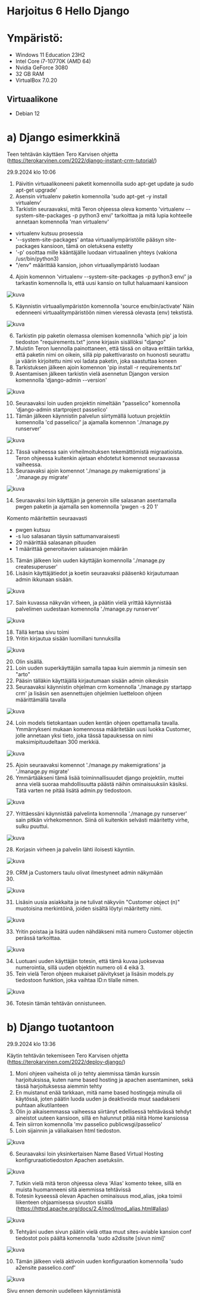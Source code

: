 # Harjoitus 6 Hello Django

# Ympäristö:
- Windows 11 Education 23H2
- Intel Core i7-10770K (AMD 64)
- Nvidia GeForce 3080
- 32 GB RAM
- VirtualBox 7.0.20

## Virtuaalikone
- Debian 12

# a) Django esimerkkinä

Teen tehtävän käyttäen Tero Karvisen ohjetta (https://terokarvinen.com/2022/django-instant-crm-tutorial/) 

29.9.2024 klo 10:06

1. Päivitin virtuaalikoneeni paketit komennoilla sudo apt-get update ja sudo apt-get upgrade'
2. Asensin virtualenv paketin komennolla 'sudo apt-get -y install virtualenv'
3. Tarkistin seuraavaksi, mitä Teron ohjeessa oleva komento 'virtualenv --system-site-packages -p python3 env/' tarkoittaa ja mitä lupia kohteelle annetaan komennolla 'man virtualenv'

- virtualenv kutsuu prosessia
- '--system-site-packages' antaa virtuaaliympäristölle pääsyn site-packages kansioon, tämä on oletuksena estetty
- '-p' osoittaa mille kääntäjälle luodaan virtuaalinen yhteys (vakiona /usr/bin/python3)
- "/env" määrittää kansion, johon virtuaaliympäristö luodaan

4. Ajoin komennon 'virtualenv --system-site-packages -p python3 env/' ja tarkastin komennolla ls, että uusi kansio on tullut haluamaani kansioon

![kuva](https://github.com/user-attachments/assets/08205c0e-56d8-40a5-931a-de8945b68d20)

5. Käynnistin virtuaaliympäristön komennolla 'source env/bin/activate' Näin edenneeni virtuaalitympäristöön nimen vieressä olevasta (env) tekstistä.

![kuva](https://github.com/user-attachments/assets/e673f933-278a-4232-b3c5-f05254da927f)

6. Tarkistin pip paketin olemassa olemisen komennolla 'which pip' ja loin tiedoston "requirements.txt" jonne kirjasin sisällöksi "django"
7. Muistin Teron luennolla painottaneen, että tässä on oltava erittäin tarkka, että paketin nimi on oikein, sillä pip pakettivarasto on huonosti seurattu ja väärin kirjoitettu nimi voi ladata paketin, joka saastuttaa koneen
8. Tarkistuksen jälkeen ajoin komennon 'pip install -r requirements.txt'
9. Asentamisen jälkeen tarkistin vielä asennetun Djangon version komennolla 'django-admin --version'

![kuva](https://github.com/user-attachments/assets/2ef9c130-983c-4680-99ba-417fd3af0c0e)

10. Seuraavaksi loin uuden projektin nimeltään "passelico" komennolla 'django-admin startproject passelico'
11. Tämän jälkeen käynnistin palvelun siirtymällä luotuun projektiin komennolla 'cd passelico/' ja ajamalla komennon './manage.py runserver'

![kuva](https://github.com/user-attachments/assets/c16813f9-d744-4e4d-aac3-f8b1c2bfc496)

12. Tässä vaiheessa sain virheilmoituksen tekemättömistä migraatioista. Teron ohjeessa kuitenkin ajetaan ehdotetut komennot seuraavassa vaiheessa.
13. Seuraavaksi ajoin komennot './manage.py makemigrations' ja './manage.py migrate'

![kuva](https://github.com/user-attachments/assets/b70e59d5-f476-4a5f-a71a-1b2b7a41a4a8)

14. Seuraavaksi loin käyttäjän ja generoin sille salasanan asentamalla pwgen paketin ja ajamalla sen komennolla 'pwgen -s 20 1'

Komento määritettiin seuraavasti
- pwgen kutsuu
- -s luo salasanan täysin sattumanvaraisesti
- 20 määrittää salasanan pituuden
- 1 määrittää generoitavien salasanojen määrän

 15. Tämän jälkeen loin uuden käyttäjän komennolla './manage.py createsuperuser'
 16. Lisäsin käyttäjätiedot ja koetin seuraavaksi pääsenkö kirjautumaan admin ikkunaan sisään.

![kuva](https://github.com/user-attachments/assets/3ee18859-fd8a-4c78-81e9-579f16cebbb6)

17. Sain kuvassa näkyvän virheen, ja päätin vielä yrittää käynnistää palvelimen uudestaan komennolla './manage.py runserver' 

![kuva](https://github.com/user-attachments/assets/60c4e81b-8c4a-4a06-a0ea-6825a076c4a2)

18. Tällä kertaa sivu toimi
19. Yritin kirjautua sisään luomillani tunnuksilla

![kuva](https://github.com/user-attachments/assets/5a6084ab-4113-419f-9b2d-f112a86a8f9b)

20. Olin sisällä.
21. Loin uuden superkäyttäjän samalla tapaa kuin aiemmin ja nimesin sen "arto"
22. Pääsin tälläkin käyttäjällä kirjautumaan sisään admin oikeuksin
23. Seuraavaksi käynnistin ohjelman crm komennolla './manage.py startapp crm' ja lisäsin sen asennettujen ohjelmien luetteloon ohjeen määrittämällä tavalla

![kuva](https://github.com/user-attachments/assets/cf9a9dbe-4800-45f7-ab17-c27d4956fa41)

24. Loin models tietokantaan uuden kentän ohjeen opettamalla tavalla. Ymmärrykseni mukaan komennossa määritetään uusi luokka Customer, jolle annetaan yksi tieto, joka tässä tapauksessa on nimi maksimipituudeltaan 300 merkkiä.
    
![kuva](https://github.com/user-attachments/assets/fe66c93c-d262-4080-8fce-0ce07b67affb)

25. Ajoin seuraavaksi komennot './manage.py makemigrations' ja './manage.py migrate'
26. Ymmärtääkseni tämä lisää toiminnallisuudet django projektiin, muttei anna vielä suoraa mahdollisuutta päästä näihin ominaisuuksiin käsiksi. Tätä varten ne pitää lisätä admin.py tiedostoon.

![kuva](https://github.com/user-attachments/assets/3eeb12e0-05a5-4b76-bf66-013733c0d8ff)

27. Yrittäessäni käynnistää palvelinta komennolla './manage.py runserver' sain pitkän virhekomennon. Siinä oli kuitenkin selvästi määritetty virhe, sulku puuttui.

![kuva](https://github.com/user-attachments/assets/22789b4d-60a7-4d98-8527-cda4b186d963)

28. Korjasin virheen ja palvelin lähti iloisesti käyntiin.

![kuva](https://github.com/user-attachments/assets/41fca29a-4d59-4780-9530-120b67845841)

29. CRM ja Customers taulu olivat ilmestyneet admin näkymään
30. 
![kuva](https://github.com/user-attachments/assets/f29ef542-c25e-4f58-91b3-603f16bf0470)

31. Lisäsin uusia asiakkaita ja ne tulivat näkyviin "Customer object (n)" muotoisina merkintöinä, joiden sisältä löytyi määritetty nimi.
 
![kuva](https://github.com/user-attachments/assets/138a50e4-0e69-4e37-8907-de4bdf5e7fc4)

33. Yritin poistaa ja lisätä uuden nähdäkseni mitä numero Customer objectin perässä tarkoittaa.

![kuva](https://github.com/user-attachments/assets/d31b0b57-e60a-4629-ba10-3a7356bd85f4)

34. Luotuani uuden käyttäjän totesin, että tämä kuvaa juoksevaa numerointia, sillä uuden objektin numero oli 4 eikä 3.
35. Tein vielä Teron ohjeen mukaiset päivitykset ja lisäsin models.py tiedostoon funktion, joka vaihtaa ID:n tilalle nimen.

![kuva](https://github.com/user-attachments/assets/c2fd59c4-1cc9-4307-8127-6f2ccc59289d)

36. Totesin tämän tehtävän onnistuneen.

# b) Django tuotantoon

29.9.2024 klo 13:36

Käytin tehtävän tekemiseen Tero Karvisen ohjetta (https://terokarvinen.com/2022/deploy-django/)

1. Moni ohjeen vaiheista oli jo tehty aiemmissa tämän kurssin harjoituksissa, kuten name based hosting ja apachen asentaminen, sekä tässä harjoituksessa aiemmin tehty
2. En muistanut enää tarkkaan, mitä name based hostingeja minulla oli käytössä, joten päätin luoda uuden ja deaktivoida muut saadakseni puhtaan alkutilanteen
3. Olin jo aikaisemmassa vaiheessa siirtänyt edellisessä tehtävässä tehdyt aineistot uuteen kansioon, sillä en halunnut pitää niitä Home kansiossa
4. Tein siirron komennolla 'mv passelico publicwsgi/passelico'
5. Loin sijainnin ja väliaikaisen html tiedoston.

![kuva](https://github.com/user-attachments/assets/a1596dd5-ae75-43a3-bb6d-58817fc244dc)

6. Seuraavaksi loin yksinkertaisen Name Based Virtual Hosting konfigruraatiotiedoston Apachen asetuksiin.

![kuva](https://github.com/user-attachments/assets/6e60608f-8a6b-4ab1-82dc-dc499e1cb5f4)

7. Tutkin vielä mitä teron ohjeessa oleva 'Alias' komento tekee, sillä en muista huomanneeni sitä aiemmissa tehtävissä
8. Totesin kyseessä olevan Apachen ominaisuus mod_alias, joka toimii liikenteen ohjaamisessa sivuston sisällä (https://httpd.apache.org/docs/2.4/mod/mod_alias.html#alias)

![kuva](https://github.com/user-attachments/assets/f5401c17-7f09-4aa4-a67b-eb03aa7d627e)

9. Tehtyäni uuden sivun päätin vielä ottaa muut sites-aviable kansion conf tiedostot pois päältä komennolla 'sudo a2dissite [sivun nimi]'

![kuva](https://github.com/user-attachments/assets/0713bafe-f8b0-4756-980c-f0eb8d6587a7)

10. Tämän jälkeen vielä aktivoin uuden konfiguraation komennolla 'sudo a2ensite passelico.conf'

![kuva](https://github.com/user-attachments/assets/250caf78-7366-404f-96b4-10c9201435e0)

Sivu ennen demonin uudelleen käynnistämistä
























   
